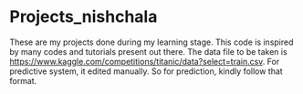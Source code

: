 # Projects_nishchala
These are my projects done during my learning stage. 
This code is inspired by many codes and tutorials present out there. 
The data file to be taken is https://www.kaggle.com/competitions/titanic/data?select=train.csv. 
For predictive system, it edited manually. So for prediction, kindly follow that format.
